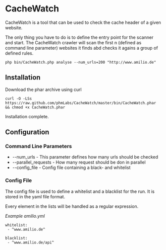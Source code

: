 # CacheWatch

CacheWatch is a tool that can be used to check the cache header of a given website. 

The only thing you have to do is to define the entry point for the scanner and start. The CacheWatch crawler will scan the first n (defined as command line parameter) websites it finds abd checks it agains a group of defined rules. 

```
php bin/CacheWatch.php analyse --num_urls=200 "http://www.amilio.de"
```

## Installation

Download the phar archive using curl
```
curl -O -LSs https://raw.github.com/phmLabs/CacheWatch/master/bin/CacheWatch.phar && chmod +x CacheWatch.phar
```

Installation complete.

## Configuration

### Command Line Parameters

* --num_urls - This parameter defines how many urls should be checked
* --parallel_requests - How many request should be don in parallel
* --config_file - Config file containing a black- and whitelist

### Config File

The config file is used to define a whitelist and a blacklist for the run. It is stored in the yaml file format.

Every element in the lists will be handled as a regular expression.

*Example amilio.yml* 
```
whitelist:
 - ^www.amilio.de^
 
blacklist: 
 - ^www.amilio.de/api^
```
